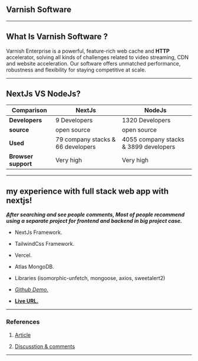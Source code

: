 ## Varnish Software

---

## What Is Varnish Software ?

Varnish Enterprise is a powerful, feature-rich web cache and **HTTP** accelerator, solving all kinds of challenges related to video streaming, CDN and website acceleration. Our software offers unmatched performance, robustness and flexibility for staying competitive at scale.

---

## NextJs VS NodeJs?

| Comparison          | NextJs                            | NodeJs                                |
| ------------------- | --------------------------------- | ------------------------------------- |
| **Developers**      | 9 Developers                      | 1320 Developers                       |
| **source**          | open source                       | open source                           |
| **Used**            | 79 company stacks & 66 developers | 4055 company stacks & 3899 developers |
| **Browser support** | Very high                         | Very high                             |

---

## my experience with full stack web app with nextjs!

**_ِAfter searching and see people comments, Most of people recommend using a separate project for frontend and backend in big project case._**

- NextJs Framework.
- TailwindCss Framework.
- Vercel.
- Atlas MongoDB.
- Libraries (isomorphic-unfetch, mongoose, axios, sweetalert2)

- _[Github Demo.](https://github.com/mhmadwrekat/fullstack)_

- **[Live URL.](https://fullstack-snowy.vercel.app/)**

---

### References

1. [Article](https://stackshare.io/stackups/next-js-vs-nodejs)

2. [Discusstion & comments](https://www.reddit.com/r/nextjs/comments/r23qec/is_it_bad_to_make_fullstack_app_with_just_nextjs/)

---
